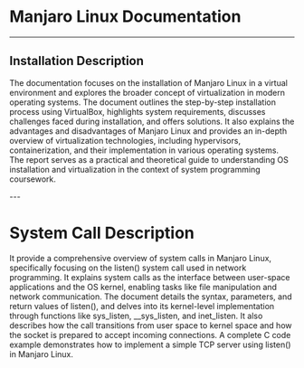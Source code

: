 # Manjaro Linux Documentation
---
## Installation Description 
<p>
The documentation focuses on the installation of Manjaro Linux in a virtual environment and explores the broader concept of virtualization 
in modern operating systems. The document outlines the step-by-step installation process using VirtualBox, highlights system requirements, 
discusses challenges faced during installation, and offers solutions. It also explains the advantages and disadvantages of Manjaro Linux and 
provides an in-depth overview of virtualization technologies, including hypervisors, containerization, 
and their implementation in various operating systems. The report serves as a practical and theoretical guide to understanding OS installation 
and virtualization in the context of system programming coursework.</p>
---
<h1>System Call Description </h1>

<p>
  It provide a comprehensive overview of system calls in Manjaro Linux, specifically focusing on the listen() system call used in network programming. It explains system calls as the interface between user-space applications and the OS kernel, enabling tasks like file manipulation and network communication. The document details the syntax, parameters, and return values of listen(), and delves into its kernel-level implementation through functions like sys_listen, __sys_listen, and inet_listen. It also describes how the call transitions from user space to kernel space and how the socket is prepared to accept incoming connections. A complete C code example demonstrates how to implement a simple TCP server using listen() in Manjaro Linux.
</p>
